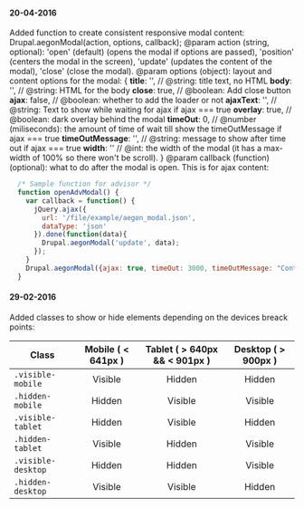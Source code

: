 #### 20-04-2016

Added function to create consistent responsive modal content:
Drupal.aegonModal(action, options, callback);
@param action (string, optional): 'open' (default) (opens the modal if options are passed), 'position' (centers the modal in the screen), 'update' (updates the content of the modal), 'close' (close the modal).
@param options (object): layout and content options for the modal:
{
  **title**: '', // @string: title text, no HTML
  **body**: '', // @string: HTML for the body
  **close**: true, // @boolean: Add close button
  **ajax**: false, // @boolean: whether to add the loader or not
  **ajaxText**: '', // @string: Text to show while waiting for ajax if ajax === true
  **overlay**: true, // @boolean: dark overlay behind the modal
  **timeOut**: 0, // @number (miliseconds): the amount of time of wait till show the timeOutMessage if ajax === true
  **timeOutMessage**: '', // @string: message to show after time out if ajax === true
  **width**: '' // @int: the width of the modal (it has a max-width of 100% so there won't be scroll).
}
@param callback (function)(optional): what to do after the modal is open. This is for ajax content:
```javascript
  /* Sample function for advisor */
  function openAdvModal() {
    var callback = function() {
      jQuery.ajax({
        url: '/file/example/aegon_modal.json',
        dataType: 'json'
      }).done(function(data){
        Drupal.aegonModal('update', data);
      });
    }
    Drupal.aegonModal({ajax: true, timeOut: 3000, timeOutMessage: "Contactgegevens ophalen duurt langer dan verwacht. Probeer het later nog eens."}, callback);
  }
```

#### 29-02-2016

Added classes to show or hide elements depending on the devices breack points:

Class              | Mobile ( < 641px )    | Tablet ( > 640px && < 901px )   | Desktop ( > 900px )
------------------ | :-------------------: | :-----------------------------: | :--------------------:
`.visible-mobile`  | Visible               | Hidden                          | Hidden
`.hidden-mobile`   | Hidden                | Visible                         | Visible
`.visible-tablet`  | Hidden                | Visible                         | Hidden
`.hidden-tablet`   | Visible               | Hidden                          | Visible
`.visible-desktop` | Hidden                | Hidden                          | Visible
`.hidden-desktop`  | Visible               | Visible                         | Hidden
